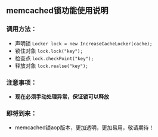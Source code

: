 ## memcached锁功能使用说明  

### 调用方法：
* 声明锁
`Locker lock = new IncreaseCacheLocker(cache);`
* 锁住对象
`lock.lock("key");`
* 检查点
`lock.checkPoint("key");`
* 释放对象
`lock.realse("key");`


### 注意事项：
* **现在必须手动处理异常，保证锁可以释放**

### 即将到来：
* memcached锁aop版本，更加透明，更加易用，敬请期待！

